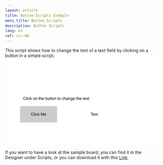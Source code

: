 ```yaml
---
layout: article
title: Button Scripts Example
menu_title: Button Scripts 
description: Button Scripts
lang: en
ref: scr-08
---
```

This script shows how to change the text of a text field by clicking on a button in a simple script. 
![image_1](/assets/images/scripting/queries/misc_button_script.png)

If you want to have a look at the sample board, you can find it in the Designer under Scripts, or you can download it with this [Link](https://github.com/Peakboard/CoolStuff/raw/master/Scripts/ButtonScriptExample/ButtonScriptExample.pbmx "Downloadlink from Github").
